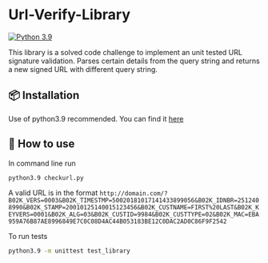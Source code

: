 # Url-Verify-Library
[![Python 3.9](https://img.shields.io/badge/python-3.9-blue.svg?style=for-the-badge&logo=appveyor)](https://www.python.org/downloads/release/python-392/)

This library is a solved code challenge to implement an unit tested URL signature validation. Parses certain details from the query string and returns a new signed URL with different query string.

## 📦 Installation

Use of python3.9 recommended. You can find it [here](https://www.python.org/downloads/release/python-392/)

## 🚀 How to use

In command line run 
```bash
python3.9 checkurl.py
```
A valid URL is in the format `http://domain.com/?B02K_VERS=0003&B02K_TIMESTMP=50020181017141433899056&B02K_IDNBR=2512408990&B02K_STAMP=20010125140015123456&B02K_CUSTNAME=FIRST%20LAST&B02K_KEYVERS=0001&B02K_ALG=03&B02K_CUSTID=9984&B02K_CUSTTYPE=02&B02K_MAC=EBA959A76B87AE8996849E7C0C08D4AC44B053183BE12C0DAC2AD0C86F9F2542`

To run tests
```bash
python3.9 -m unittest test_library
```